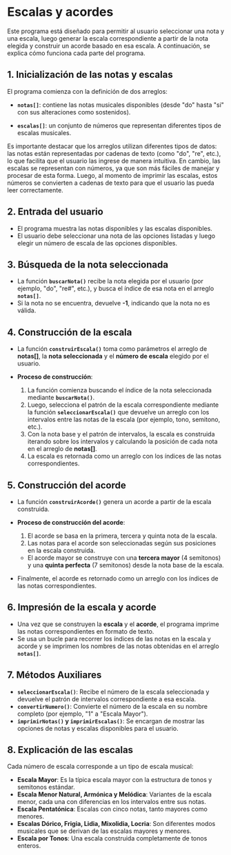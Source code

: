 #  Escalas y acordes

Este programa está diseñado para permitir al usuario seleccionar una nota y una escala, luego generar la escala correspondiente a partir de la nota elegida y construir un acorde basado en esa escala. A continuación, se explica cómo funciona cada parte del programa.

## 1. **Inicialización de las notas y escalas**

El programa comienza con la definición de dos arreglos:

- **`notas[]`**: contiene las notas musicales disponibles (desde "do" hasta "si" con sus alteraciones como sostenidos).
  
- **`escalas[]`**: un conjunto de números que representan diferentes tipos de escalas musicales.

Es importante destacar que los arreglos utilizan diferentes tipos de datos: las notas están representadas por cadenas de texto (como "do", "re", etc.), lo que facilita que el usuario las ingrese de manera intuitiva. En cambio, las escalas se representan con números, ya que son más fáciles de manejar y procesar de esta forma. Luego, al momento de imprimir las escalas, estos números se convierten a cadenas de texto para que el usuario las pueda leer correctamente.

## 2. **Entrada del usuario**

- El programa muestra las notas disponibles y las escalas disponibles.
- El usuario debe seleccionar una nota de las opciones listadas y luego elegir un número de escala de las opciones disponibles.

## 3. **Búsqueda de la nota seleccionada**

- La función **`buscarNota()`** recibe la nota elegida por el usuario (por ejemplo, "do", "re#", etc.), y busca el índice de esa nota en el arreglo **`notas[]`**.
- Si la nota no se encuentra, devuelve **-1**, indicando que la nota no es válida.

## 4. **Construcción de la escala**

- La función **`construirEscala()`** toma como parámetros el arreglo de **notas[]**, la **nota seleccionada** y el **número de escala** elegido por el usuario.
  
- **Proceso de construcción**:
  1. La función comienza buscando el índice de la nota seleccionada mediante **`buscarNota()`**.
  2. Luego, selecciona el patrón de la escala correspondiente mediante la función **`seleccionarEscala()`** que devuelve un arreglo con los intervalos entre las notas de la escala (por ejemplo, tono, semitono, etc.).
  3. Con la nota base y el patrón de intervalos, la escala es construida iterando sobre los intervalos y calculando la posición de cada nota en el arreglo de **notas[]**.
  4. La escala es retornada como un arreglo con los índices de las notas correspondientes.

## 5. **Construcción del acorde**

- La función **`construirAcorde()`** genera un acorde a partir de la escala construida.
  
- **Proceso de construcción del acorde**:
  1. El acorde se basa en la primera, tercera y quinta nota de la escala.
  2. Las notas para el acorde son seleccionadas según sus posiciones en la escala construida.
  
  - El acorde mayor se construye con una **tercera mayor** (4 semitonos) y una **quinta perfecta** (7 semitonos) desde la nota base de la escala.
  
- Finalmente, el acorde es retornado como un arreglo con los índices de las notas correspondientes.

## 6. **Impresión de la escala y acorde**

- Una vez que se construyen la **escala** y el **acorde**, el programa imprime las notas correspondientes en formato de texto.
- Se usa un bucle para recorrer los índices de las notas en la escala y acorde y se imprimen los nombres de las notas obtenidas en el arreglo **`notas[]`**.

## 7. **Métodos Auxiliares**

- **`seleccionarEscala()`**: Recibe el número de la escala seleccionada y devuelve el patrón de intervalos correspondiente a esa escala.
- **`convertirNumero()`**: Convierte el número de la escala en su nombre completo (por ejemplo, "1" a "Escala Mayor").
- **`imprimirNotas()` y `imprimirEscalas()`**: Se encargan de mostrar las opciones de notas y escalas disponibles para el usuario.

## 8. **Explicación de las escalas**

Cada número de escala corresponde a un tipo de escala musical:

- **Escala Mayor**: Es la típica escala mayor con la estructura de tonos y semitonos estándar.
- **Escala Menor Natural, Armónica y Melódica**: Variantes de la escala menor, cada una con diferencias en los intervalos entre sus notas.
- **Escala Pentatónica**: Escalas con cinco notas, tanto mayores como menores.
- **Escalas Dórico, Frigia, Lidia, Mixolidia, Locria**: Son diferentes modos musicales que se derivan de las escalas mayores y menores.
- **Escala por Tonos**: Una escala construida completamente de tonos enteros.


